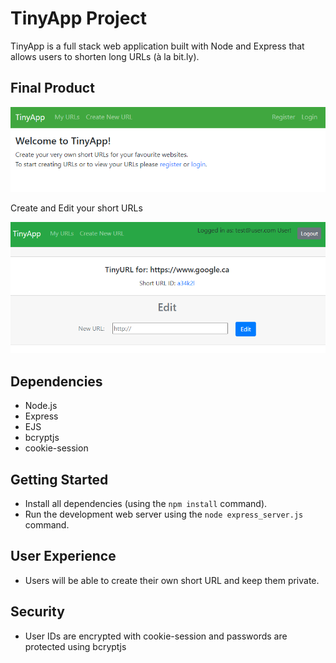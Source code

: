 # TinyApp Project

TinyApp is a full stack web application built with Node and Express that allows users to shorten long URLs (à la bit.ly).

## Final Product

!["Welcome Page"](./docs/urls-page-welcome.PNG)

Create and Edit your short URLs

!["Create New URL"](./docs/url-edit.PNG)

## Dependencies

- Node.js
- Express
- EJS
- bcryptjs
- cookie-session

## Getting Started

- Install all dependencies (using the `npm install` command).
- Run the development web server using the `node express_server.js` command.

## User Experience

- Users will be able to create their own short URL and keep them private.

## Security

- User IDs are encrypted with cookie-session and passwords are protected using bcryptjs


